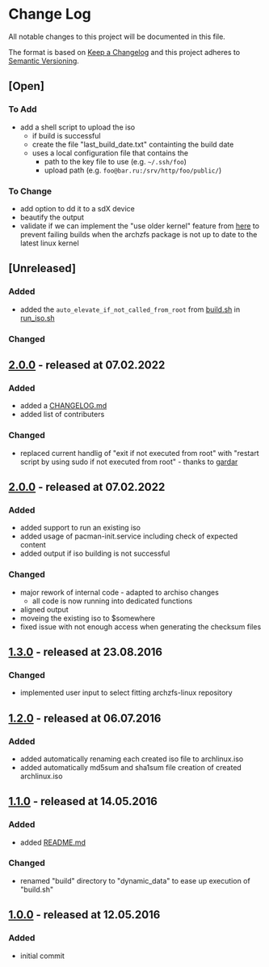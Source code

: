 # Change Log

All notable changes to this project will be documented in this file.

The format is based on [Keep a Changelog](http://keepachangelog.com/)
and this project adheres to [Semantic Versioning](http://semver.org/).

## [Open]

### To Add

* add a shell script to upload the iso
    * if build is successful
    * create the file "last_build_date.txt" containting the build date
    * uses a local configuration file that contains the
        * path to the key file to use (e.g. `~/.ssh/foo`)
        * upload path (e.g. `foo@bar.ru:/srv/http/foo/public/`)

### To Change

* add option to dd it to a sdX device
* beautify the output
* validate if we can implement the "use older kernel" feature from [here](https://github.com/eoli3n/archiso-zfs/blob/master/init) to prevent failing builds when the archzfs package is not up to date to the latest linux kernel

## [Unreleased]

### Added

* added the `auto_elevate_if_not_called_from_root` from [build.sh](build.sh) in [run_iso.sh](run_iso.sh)

### Changed

## [2.0.0](https://github.com/stevleibelt/arch-linux-live-cd-iso-with-zfs/tree/2.0.0) - released at 07.02.2022

### Added

* added a [CHANGELOG.md](CHANGELOG.md)
* added list of contributers

### Changed

* replaced current handlig of "exit if not executed from root" with "restart script by using sudo if not executed from root" - thanks to [gardar](https://github.com/gardar)

## [2.0.0](https://github.com/stevleibelt/arch-linux-live-cd-iso-with-zfs/tree/2.0.0) - released at 07.02.2022

### Added

* added support to run an existing iso
* added usage of pacman-init.service including check of expected content
* added output if iso building is not successful

### Changed

* major rework of internal code - adapted to archiso changes
    * all code is now running into dedicated functions
* aligned output
* moveing the existing iso to $somewhere
* fixed issue with not enough access when generating the checksum files

## [1.3.0](https://github.com/stevleibelt/arch-linux-live-cd-iso-with-zfs/tree/1.3.0) - released at 23.08.2016

### Changed

* implemented user input to select fitting archzfs-linux repository

## [1.2.0](https://github.com/stevleibelt/arch-linux-live-cd-iso-with-zfs/tree/1.2.0) - released at 06.07.2016

### Added

* added automatically renaming each created iso file to archlinux.iso
* added automatically md5sum and sha1sum file creation of created archlinux.iso

## [1.1.0](https://github.com/stevleibelt/arch-linux-live-cd-iso-with-zfs/tree/1.1.0) - released at 14.05.2016

### Added

* added [README.md](https://github.com/stevleibelt/arch-linux-live-cd-iso-with-zfs/blob/master/README.md)

### Changed

* renamed "build" directory to "dynamic_data" to ease up execution of "build.sh"

## [1.0.0](https://github.com/stevleibelt/arch-linux-live-cd-iso-with-zfs/tree/1.0.0) - released at 12.05.2016

### Added

* initial commit
